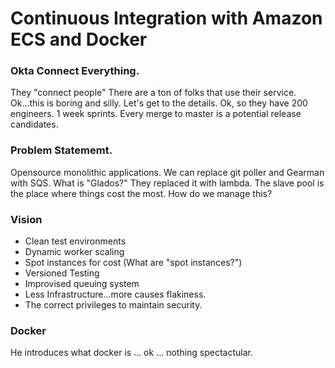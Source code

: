 Continuous Integration with Amazon ECS and Docker
=================================================

### Okta Connect Everything.
They "connect people" There are a ton of folks that use their service. Ok...this is boring and silly. Let's get to the details. Ok, so they have 200 engineers. 1 week sprints. Every merge to master is a potential release candidates.

### Problem Statememt.
Opensource monolithic applications. We can replace git poller and Gearman with SQS. What is "Glados?" They replaced it with lambda. The slave pool is the place where things cost the most. How do we manage this?

### Vision
* Clean test environments
* Dynamic worker scaling
* Spot instances for cost (What are "spot instances?")
* Versioned Testing
* Improvised queuing system
* Less Infrastructure...more causes flakiness.
* The correct privileges to maintain security.

### Docker

He introduces what docker is ... ok ... nothing spectactular.
